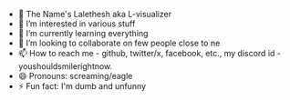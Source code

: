- 👋 The Name's Lalethesh aka L-visualizer
- 👀 I’m interested in various stuff
- 🌱 I’m currently learning everything
- 💞️ I’m looking to collaborate on few people close to ne
- 📫 How to reach me - github, twitter/x, facebook, etc., my discord id - youshouldsmilerightnow.
- 😄 Pronouns: screaming/eagle
- ⚡ Fun fact: I'm dumb and unfunny

<!---
L-visualizer/L-visualizer is a ✨ special ✨ repository because its `README.md` (this file) appears on your GitHub profile.
You can click the Preview link to take a look at your changes.
--->
